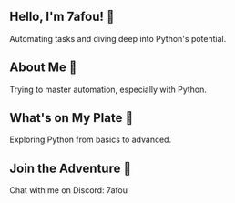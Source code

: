 ## Hello, I'm 7afou! 👋

Automating tasks and diving deep into Python's potential.

## About Me 👀

Trying to master automation, especially with Python.

## What's on My Plate 🌱

Exploring Python from basics to advanced.

## Join the Adventure 🚀

Chat with me on Discord: 7afou

<!---
R7afou/R7afou is a ✨ special ✨ repository because its `README.md` (this file) appears on your GitHub profile.
You can click the Preview link to take a look at your changes.
--->
